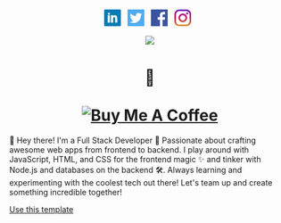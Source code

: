 <p align="center">                                                                                                                  
<!--   <img src="https://i.imgur.com/tbzEwSy.png"> -->
  <br/>
  <br/>
<!--   <a href="https://aniketkumar.tech"><img src="https://raw.githubusercontent.com/ani4aniket/ani4aniket/master/icon/Logo.png"></a> -->
  <br/>  
</p>
<p align='center'>
<a href="https://www.linkedin.com/in/oca159/"><img height="30" src="https://raw.githubusercontent.com/oca159/oca159/master/icon/linkedin.png"></a>&nbsp;&nbsp;
<a href="https://twitter.com/oca159"><img height="30" src="https://raw.githubusercontent.com/oca159/oca159/master/icon/twitter.png"></a>&nbsp;&nbsp;
<a href="https://facebook.com/oca159"><img height="30" src="https://raw.githubusercontent.com/oca159/oca159/master/icon/facebook.png"></a>&nbsp;&nbsp;
<a href="https://instagram.com/xoca159"><img height="30" src="https://raw.githubusercontent.com/oca159/oca159/master/icon/instagram.jpg"></a>&nbsp;&nbsp;
</p>
<p align='center'>
<!-- <img align='center' src="https://visitor-badge.glitch.me/badge?page_id=ani4aniket.visitor-badge"> -->
  <img src="https://github-readme-stats.vercel.app/api?username=oca159&&show_icons=true&title_color=ffffff&icon_color=bb2acf&text_color=daf7dc&bg_color=191919">
<!--   <br/> -->
<!--   <img src="https://github-readme-stats.vercel.app/api/top-langs/?username=ani4aniket&theme=dark&hide_langs_below=1" /> -->
</p>
<h1 align='center'>
  👋
  <br />
  <br />
  <a href="https://www.buymeacoffee.com/oca159" target="_blank"><img src="https://cdn.buymeacoffee.com/buttons/default-orange.png" alt="Buy Me A Coffee" height="41" width="174"></a>
</h1>

👋 Hey there! I'm a Full Stack Developer 🚀 Passionate about crafting awesome web apps from frontend to backend. I play around with JavaScript, HTML, and CSS for the frontend magic ✨ and tinker with Node.js and databases on the backend 🛠️. Always learning and experimenting with the coolest tech out there! Let's team up and create something incredible together!
<br/>
<p align="left">
  <a class="github-button" href="https://github.com/oca159/oca159/generate" data-icon="octicon-repo-template" data-size="large" aria-label="Use this template oca159/oca159 on GitHub">Use this template</a>
</p>


